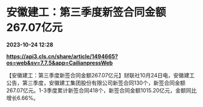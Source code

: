 # 安徽建工：第三季度新签合同金额267.07亿元

**2023-10-24 12:28**

**https://api3.cls.cn/share/article/1494665?os=web&sv=7.7.5&app=CailianpressWeb**

【安徽建工：第三季度新签合同金额267.07亿元】财联社10月24日电，安徽建工公告，第三季度，安徽建工集团股份有限公司新签合同130个，新签合同金额267.07亿元。1-3季度累计新签合同418个，新签合同金额1015.20亿元，金额同比增长6.66%。